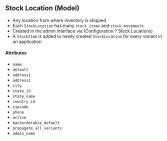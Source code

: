 ## Stock Location (Model)
* Any location from where inventory is shipped
* Each `StockLocation` has many `stock_items` and `stock_movements`
* Created in the admin interface via (Configuration ? Stock Locations)
* A `StockItem` is added to newly created `StockLocation` for every variant in an application

#### Attributes
* `name`
* `default`
* `address1`
* `address2`
* `city`
* `state_id`
* `state_name`
* `country_id`
* `zipcode`
* `phone`
* `active`
* `backorderable_default`
* `propagate_all_variants`
* `admin_name`
